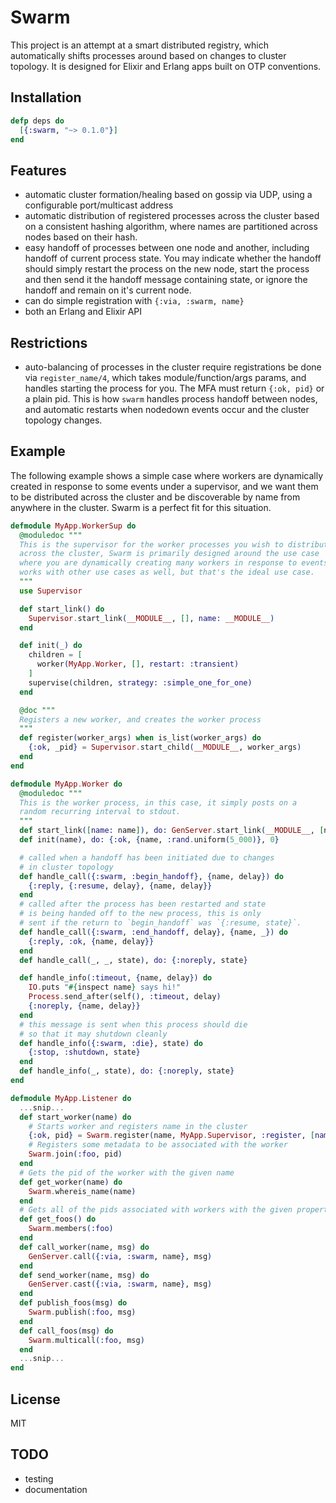 # Swarm

This project is an attempt at a smart distributed registry, which automatically
shifts processes around based on changes to cluster topology. It is designed
for Elixir and Erlang apps built on OTP conventions.

## Installation

```elixir
defp deps do
  [{:swarm, "~> 0.1.0"}]
end
```

## Features

- automatic cluster formation/healing based on gossip
  via UDP, using a configurable port/multicast address
- automatic distribution of registered processes across
  the cluster based on a consistent hashing algorithm,
  where names are partitioned across nodes based on their hash.
- easy handoff of processes between one node and another, including
  handoff of current process state. You may indicate whether the
  handoff should simply restart the process on the new node, start
  the process and then send it the handoff message containing state,
  or ignore the handoff and remain on it's current node.
- can do simple registration with `{:via, :swarm, name}`
- both an Erlang and Elixir API

## Restrictions

- auto-balancing of processes in the cluster require registrations be done via
  `register_name/4`, which takes module/function/args params, and handles starting
  the process for you. The MFA must return `{:ok, pid}` or a plain pid.
  This is how `swarm` handles process handoff between nodes, and automatic restarts when nodedown
  events occur and the cluster topology changes.

## Example

The following example shows a simple case where workers are dynamically created in response
to some events under a supervisor, and we want them to be distributed across the cluster and
be discoverable by name from anywhere in the cluster. Swarm is a perfect fit for this
situation.

```elixir
defmodule MyApp.WorkerSup do
  @moduledoc """
  This is the supervisor for the worker processes you wish to distribute
  across the cluster, Swarm is primarily designed around the use case
  where you are dynamically creating many workers in response to events. It
  works with other use cases as well, but that's the ideal use case.
  """
  use Supervisor

  def start_link() do
    Supervisor.start_link(__MODULE__, [], name: __MODULE__)
  end

  def init(_) do
    children = [
      worker(MyApp.Worker, [], restart: :transient)
    ]
    supervise(children, strategy: :simple_one_for_one)
  end

  @doc """
  Registers a new worker, and creates the worker process
  """
  def register(worker_args) when is_list(worker_args) do
    {:ok, _pid} = Supervisor.start_child(__MODULE__, worker_args)
  end
end

defmodule MyApp.Worker do
  @moduledoc """
  This is the worker process, in this case, it simply posts on a
  random recurring interval to stdout.
  """
  def start_link([name: name]), do: GenServer.start_link(__MODULE__, [name])
  def init(name), do: {:ok, {name, :rand.uniform(5_000)}, 0}

  # called when a handoff has been initiated due to changes
  # in cluster topology
  def handle_call({:swarm, :begin_handoff}, {name, delay}) do
    {:reply, {:resume, delay}, {name, delay}}
  end
  # called after the process has been restarted and state
  # is being handed off to the new process, this is only
  # sent if the return to `begin_handoff` was `{:resume, state}`.
  def handle_call({:swarm, :end_handoff, delay}, {name, _}) do
    {:reply, :ok, {name, delay}}
  end
  def handle_call(_, _, state), do: {:noreply, state}

  def handle_info(:timeout, {name, delay}) do
    IO.puts "#{inspect name} says hi!"
    Process.send_after(self(), :timeout, delay)
    {:noreply, {name, delay}}
  end
  # this message is sent when this process should die
  # so that it may shutdown cleanly
  def handle_info({:swarm, :die}, state) do
    {:stop, :shutdown, state}
  end
  def handle_info(_, state), do: {:noreply, state}
end

defmodule MyApp.Listener do
  ...snip...
  def start_worker(name) do
    # Starts worker and registers name in the cluster
    {:ok, pid} = Swarm.register(name, MyApp.Supervisor, :register, [name: name])
    # Registers some metadata to be associated with the worker
    Swarm.join(:foo, pid)
  end
  # Gets the pid of the worker with the given name
  def get_worker(name) do
    Swarm.whereis_name(name)
  end
  # Gets all of the pids associated with workers with the given property
  def get_foos() do
    Swarm.members(:foo)
  end
  def call_worker(name, msg) do
    GenServer.call({:via, :swarm, name}, msg)
  end
  def send_worker(name, msg) do
    GenServer.cast({:via, :swarm, name}, msg)
  end
  def publish_foos(msg) do
    Swarm.publish(:foo, msg)
  end
  def call_foos(msg) do
    Swarm.multicall(:foo, msg)
  end
  ...snip...
end
```

## License

MIT

## TODO

- testing
- documentation
